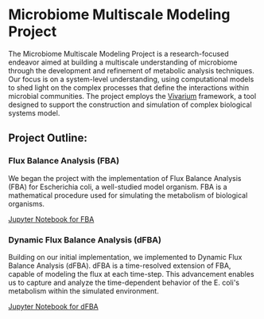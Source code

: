 # Microbiome Multiscale Modeling Project

The Microbiome Multiscale Modeling Project is a research-focused endeavor aimed at building a multiscale understanding
of microbiome through the development and refinement of metabolic analysis techniques. Our focus is on a 
system-level understanding, using computational models to shed light on the complex processes that define the 
interactions within microbial communities. The project employs the [Vivarium](https://vivarium-collective.github.io) 
framework, a tool designed to support the construction and simulation of complex biological systems model.

## Project Outline:

### Flux Balance Analysis (FBA)

We began the project with the implementation of Flux Balance Analysis (FBA) for Escherichia coli, a well-studied model 
organism. FBA is a mathematical procedure used for simulating the metabolism of biological organisms.

[Jupyter Notebook for FBA](https://github.com/vivarium-collective/Microbiome/blob/master/Notebook/FBA.ipynb)

### Dynamic Flux Balance Analysis (dFBA)

Building on our initial implementation, we implemented to Dynamic Flux Balance Analysis (dFBA). dFBA is a time-resolved 
extension of FBA, capable of modeling the flux at each time-step. This advancement enables us to capture and analyze 
the time-dependent behavior of the E. coli's metabolism within the simulated environment.

[Jupyter Notebook for dFBA](https://github.com/vivarium-collective/Microbiome/blob/master/Notebook/dFBA.ipynb)
